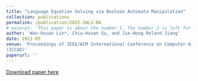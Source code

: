 ```yaml
---
title: "Language Equation Solving via Boolean Automata Manipulation"
collection: publications
permalink: /publication/2022-IWLS-BA
# excerpt: 'This paper is about the number 1. The number 2 is left for future work.'
author: 'Wan-Hsuan Lin*, Chia-Hsuan Su, and Jie-Hong Roland Jiang'
date: 2021-05
venue: 'Proceedings of IEEE/ACM International Conference on Computer-Aided Design
(ICCAD)'
paperurl: ''
---
```

<!-- This paper is about the number 1. The number 2 is left for future work. -->

[Download paper here]()
